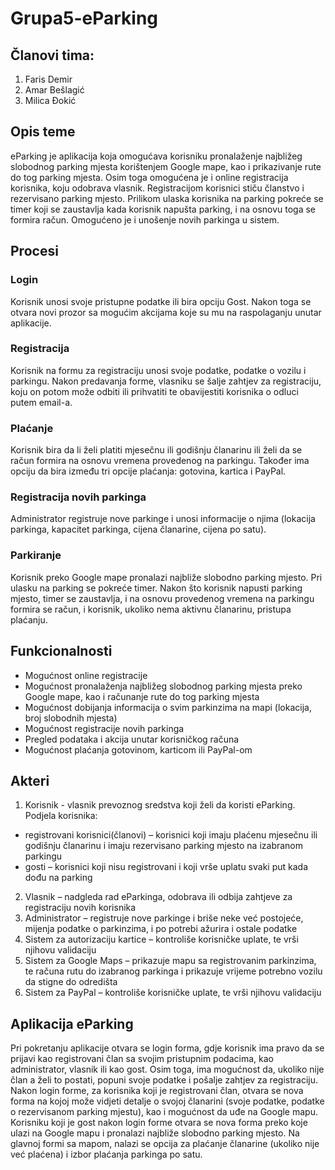 # Grupa5-eParking

## Članovi tima:
  
1. Faris Demir
2. Amar Bešlagić
3. Milica Đokić
  
## Opis teme

eParking je aplikacija koja omogućava korisniku pronalaženje najbližeg slobodnog parking mjesta korištenjem Google mape, kao i prikazivanje rute do tog parking mjesta.  Osim toga omogućena je i online registracija korisnika, koju odobrava vlasnik. Registracijom korisnici stiču članstvo i rezervisano parking mjesto. Prilikom ulaska korisnika na parking pokreće se timer koji se zaustavlja kada korisnik napušta parking, i na osnovu toga se formira račun. Omogućeno je i unošenje novih parkinga u sistem.

## Procesi

### Login
Korisnik unosi svoje pristupne podatke ili bira opciju Gost. Nakon toga se otvara novi prozor sa mogućim akcijama koje su mu na raspolaganju unutar aplikacije.

### Registracija
Korisnik na formu za registraciju unosi svoje podatke, podatke o vozilu i parkingu. Nakon predavanja forme, vlasniku se šalje zahtjev za registraciju, koju on potom može odbiti ili prihvatiti te obavijestiti korisnika o odluci putem email-a. 

### Plaćanje
Korisnik bira da li želi platiti mjesečnu ili godišnju članarinu ili želi da se račun formira na osnovu vremena provedenog na parkingu. Također ima opciju da bira između tri opcije plaćanja: gotovina, kartica i PayPal. 

### Registracija novih parkinga
Administrator registruje nove parkinge i unosi informacije o njima (lokacija parkinga, kapacitet parkinga, cijena članarine, cijena po satu).

### Parkiranje
Korisnik preko Google mape pronalazi najbliže slobodno parking mjesto. Pri ulasku na parking se pokreće timer. Nakon što korisnik napusti parking mjesto, timer se zaustavlja, i na osnovu provedenog vremena na parkingu  formira se račun, i korisnik, ukoliko nema aktivnu članarinu, pristupa plaćanju.

## Funkcionalnosti

* Mogućnost online registracije
* Mogućnost pronalaženja najbližeg slobodnog parking mjesta preko Google mape, kao i računanje rute do tog parking mjesta
* Mogućnost dobijanja informacija o svim parkinzima na mapi (lokacija, broj slobodnih mjesta)
* Mogućnost registracije novih parkinga
* Pregled podataka i akcija unutar korisničkog računa 
* Mogućnost plaćanja gotovinom, karticom ili PayPal-om

## Akteri

1. Korisnik - vlasnik prevoznog sredstva koji želi da koristi eParking. Podjela korisnika:
* registrovani korisnici(članovi) – korisnici koji imaju plaćenu mjesečnu ili godišnju članarinu i imaju rezervisano parking mjesto na izabranom parkingu
* gosti – korisnici koji nisu registrovani i koji vrše uplatu svaki put kada dođu na parking
2. Vlasnik – nadgleda rad eParkinga, odobrava ili odbija zahtjeve za registraciju novih korisnika
3. Administrator – registruje nove parkinge i briše neke već postojeće, mijenja podatke o parkinzima, i po potrebi ažurira i ostale podatke
4. Sistem za autorizaciju kartice – kontroliše korisničke uplate, te vrši njihovu validaciju
5. Sistem za Google Maps – prikazuje mapu sa registrovanim parkinzima, te računa rutu do izabranog parkinga i prikazuje vrijeme potrebno vozilu da stigne do odredišta
6. Sistem za PayPal – kontroliše korisničke uplate, te vrši njihovu validaciju

## Aplikacija eParking

Pri pokretanju aplikacije otvara se login forma, gdje korisnik ima pravo da se prijavi kao registrovani član sa svojim pristupnim podacima, kao administrator, vlasnik ili kao gost. Osim toga, ima mogućnost da, ukoliko nije član a želi to postati, popuni svoje podatke i pošalje zahtjev za registraciju. Nakon login forme, za korisnika koji je registrovani član, otvara se nova forma na kojoj može vidjeti detalje o svojoj članarini (svoje podatke, podatke o rezervisanom parking mjestu), kao i mogućnost da uđe na Google mapu. Korisniku koji je gost nakon login forme otvara se nova forma preko koje ulazi na Google mapu i pronalazi najbliže slobodno parking mjesto. Na glavnoj formi sa mapom, nalazi se opcija za plaćanje članarine (ukoliko nije već plaćena) i izbor plaćanja parkinga po satu.
